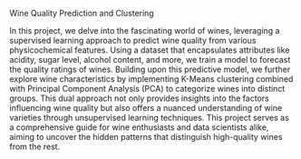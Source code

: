 Wine Quality Prediction and Clustering

In this project, we delve into the fascinating world of wines, leveraging a supervised learning approach to predict wine quality from various physicochemical features. Using a dataset that encapsulates attributes like acidity, sugar level, alcohol content, and more, we train a model to forecast the quality ratings of wines. Building upon this predictive model, we further explore wine characteristics by implementing K-Means clustering combined with Principal Component Analysis (PCA) to categorize wines into distinct groups. This dual approach not only provides insights into the factors influencing wine quality but also offers a nuanced understanding of wine varieties through unsupervised learning techniques. This project serves as a comprehensive guide for wine enthusiasts and data scientists alike, aiming to uncover the hidden patterns that distinguish high-quality wines from the rest.
